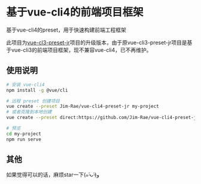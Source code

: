 # 基于vue-cli4的前端项目框架

基于vue-cli4的preset，用于快速构建前端工程框架

此项目为[vue-cl3-preset-jr](https://github.com/Jim-Rae/vue-cli3-preset-jr)项目的升级版本，由于原vue-cli3-preset-jr项目是基于vue-cli3的前端项目框架，现不兼容vue-cli4，已不再维护。

## 使用说明

```bash
# 安装 vue-cli4
npm install -g @vue/cli

# 远程 preset 创建项目
vue create --preset Jim-Rae/vue-cli4-preset-jr my-project
# 或者克隆到本地创建
vue create --preset direct:https://github.com/Jim-Rae/vue-cli4-preset-jr.git my-project --clone

# 预览
cd my-project
npm run serve
```

## 其他
如果觉得可以的话，麻烦star一下(๑˃̵ᴗ˂̵)و
